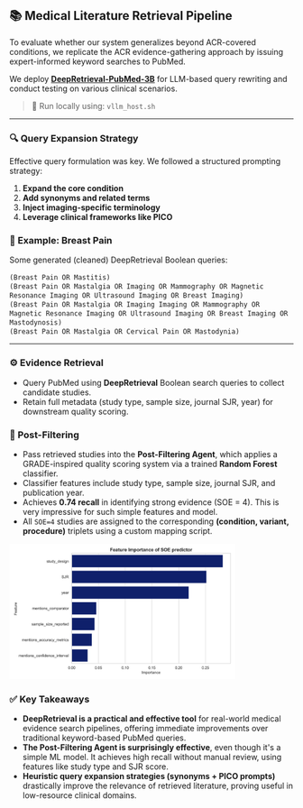 
## 📚 Medical Literature Retrieval Pipeline

To evaluate whether our system generalizes beyond ACR-covered conditions, we replicate the ACR evidence-gathering approach by issuing expert-informed keyword searches to PubMed.

We deploy **[DeepRetrieval-PubMed-3B](https://huggingface.co/DeepRetrieval/DeepRetrieval-PubMed-3B)** for LLM-based query rewriting and conduct testing on various clinical scenarios.

> 🔧 Run locally using: `vllm_host.sh`

---

### 🔍 Query Expansion Strategy

Effective query formulation was key. We followed a structured prompting strategy:

1. **Expand the core condition**
2. **Add synonyms and related terms**
3. **Inject imaging-specific terminology**
4. **Leverage clinical frameworks like PICO**


### 🧪 Example: Breast Pain

Some generated (cleaned) DeepRetrieval Boolean queries:
```
(Breast Pain OR Mastitis)
(Breast Pain OR Mastalgia OR Imaging OR Mammography OR Magnetic Resonance Imaging OR Ultrasound Imaging OR Breast Imaging)
(Breast Pain OR Mastalgia OR Imaging Imaging OR Mammography OR Magnetic Resonance Imaging OR Ultrasound Imaging OR Breast Imaging OR Mastodynosis)
(Breast Pain OR Mastalgia OR Cervical Pain OR Mastodynia)
```

---

### ⚙️ Evidence Retrieval
- Query PubMed using **DeepRetrieval** Boolean search queries to collect candidate studies.  
- Retain full metadata (study type, sample size, journal SJR, year) for downstream quality scoring.  

### 🧹 Post-Filtering
- Pass retrieved studies into the **Post-Filtering Agent**, which applies a GRADE-inspired quality scoring system via a trained **Random Forest** classifier.  
- Classifier features include study type, sample size, journal SJR, and publication year.  
- Achieves **0.74 recall** in identifying strong evidence (SOE = 4). This is very impressive for such simple features and model. 
- All `SOE=4` studies are assigned to the corresponding **(condition, variant, procedure)** triplets using a custom mapping script.  

<img src="../figures/soe_feature_importances.png" width="400">


### ✅ Key Takeaways

- **DeepRetrieval is a practical and effective tool** for real-world medical evidence search pipelines, offering immediate improvements over traditional keyword-based PubMed queries.
- **The Post-Filtering Agent is surprisingly effective**, even though it's a simple ML model. It achieves high recall without manual review, using features like study type and SJR score.
- **Heuristic query expansion strategies (synonyms + PICO prompts)** drastically improve the relevance of retrieved literature, proving useful in low-resource clinical domains.